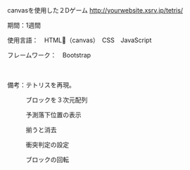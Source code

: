 canvasを使用した２Dゲーム
http://yourwebsite.xsrv.jp/tetris/

期間：1週間

使用言語：　HTML（canvas）　CSS　JavaScript

フレームワーク：　Bootstrap

　　　

備考：テトリスを再現。

　　　ブロックを３次元配列

　　　予測落下位置の表示

　　　揃うと消去

　　　衝突判定の設定

　　　ブロックの回転




　　　
